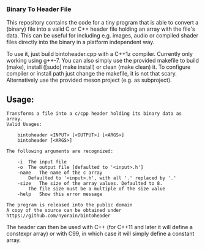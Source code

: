### Binary To Header File

This repository contains the code for a tiny program that is able to convert a (binary) file
into a valid C or C++ header file holding an array with the file's data.
This can be useful for including e.g. images, audio or compiled shader files directly into the
binary in a platform independent way.

To use it, just build bintoheader.cpp with a C++1z compiler. Currently only working using g++-7.
You can also simply use the provided makefile to build (make), install ([sudo] make install) or clean (make clean) it.
To configure compiler or install path just change the makefile, it is not that scary.
Alternatively use the provided meson project (e.g. as subproject).

## Usage:

```
Transforms a file into a c/cpp header holding its binary data as array.
Valid Usages:

	bintoheader <INPUT> [<OUTPUT>] [<ARGS>]
	bintoheader [<ARGS>]

The following arguments are recognized:

	-i	The input file
	-o	The output file [defaulted to '<input>.h']
	-name	The name of the c array
		Defaulted to '<input>.h', with all '.' replaced by '.'
	-size	The size of the array values. Defaulted to 8.
		The file size must be a multiple of the size value
	-help	Show this error message

The program is released into the public domain
A copy of the source can be obtained under
https://github.com/nyorain/bintoheader
```

The header can then be used with C++ (for C++11 and later it will define a constexpr array) or
with C99, in which case it will simply define a constant array.
